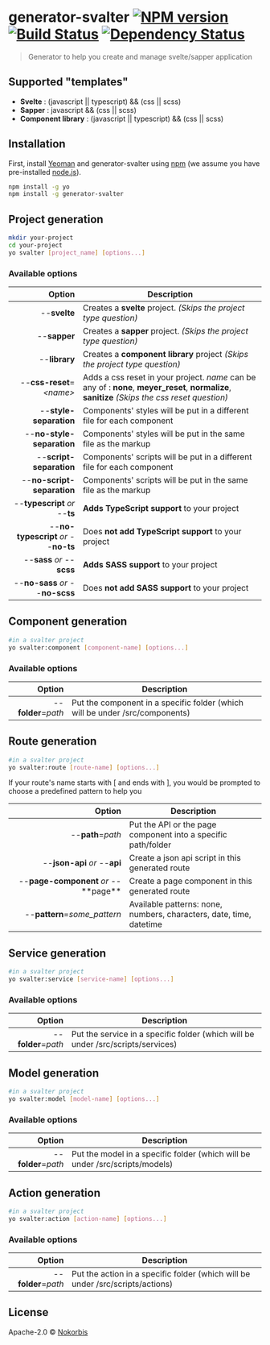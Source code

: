 # generator-svalter [![NPM version][npm-image]][npm-url] [![Build Status][travis-image]][travis-url] [![Dependency Status][daviddm-image]][daviddm-url]

> Generator to help you create and manage svelte/sapper application

## Supported "templates"

-   **Svelte** : (javascript || typescript) && (css || scss)
-   **Sapper** : javascript && (css || scss)
-   **Component library** : (javascript || typescript) && (css || scss)

## Installation

First, install [Yeoman](http://yeoman.io) and generator-svalter using [npm](https://www.npmjs.com/) (we assume you have pre-installed [node.js](https://nodejs.org/)).

```bash
npm install -g yo
npm install -g generator-svalter
```

## Project generation

```bash
mkdir your-project
cd your-project
yo svalter [project_name] [options...]
```

### Available options

|                               Option | Description                                                                                                                                      |
| -----------------------------------: | ------------------------------------------------------------------------------------------------------------------------------------------------ |
|                         --**svelte** | Creates a **svelte** project. _(Skips the project type question)_                                                                                |
|                         --**sapper** | Creates a **sapper** project. _(Skips the project type question)_                                                                                |
|                        --**library** | Creates a **component library** project _(Skips the project type question)_                                                                      |
|            --**css-reset**=_\<name>_ | Adds a css reset in your project. _name_ can be any of : **none**, **meyer_reset**, **normalize**, **sanitize** _(Skips the css reset question)_ |
|               --**style-separation** | Components' styles will be put in a different file for each component                                                                            |
|            --**no-style-separation** | Components' styles will be put in the same file as the markup                                                                                    |
|              --**script-separation** | Components' scripts will be put in a different file for each component                                                                           |
|           --**no-script-separation** | Components' scripts will be put in the same file as the markup                                                                                   |
|       --**typescript** _or_ --**ts** | **Adds TypeScript support** to your project                                                                                                      |
| --**no-typescript** _or_ --**no-ts** | Does **not add TypeScript support** to your project                                                                                              |
|           --**sass** _or_ --**scss** | **Adds SASS support** to your project                                                                                                            |
|     --**no-sass** _or_ --**no-scss** | Does **not add SASS support** to your project                                                                                                    |

## Component generation

```bash
#in a svalter project
yo svalter:component [component-name] [options...]
```

### Available options

|              Option | Description                                                                  |
| ------------------: | ---------------------------------------------------------------------------- |
| --**folder**=_path_ | Put the component in a specific folder (which will be under /src/components) |

## Route generation

```bash
#in a svalter project
yo svalter:route [route-name] [options...]
```

If your route's name starts with [ and ends with ], you would be prompted to choose a predefined pattern to help you

|                                   Option | Description                                                         |
| ---------------------------------------: | ------------------------------------------------------------------- |
|                        --**path**=_path_ | Put the API or the page component into a specific path/folder       |
|            --**json-api** _or_ --**api** | Create a json api script in this generated route                    |
| --**page-component** _or_ --\*\*page\*\* | Create a page component in this generated route                     |
|             --**pattern**=_some_pattern_ | Available patterns: none, numbers, characters, date, time, datetime |

## Service generation

```bash
#in a svalter project
yo svalter:service [service-name] [options...]
```

### Available options

|              Option | Description                                                                      |
| ------------------: | -------------------------------------------------------------------------------- |
| --**folder**=_path_ | Put the service in a specific folder (which will be under /src/scripts/services) |

## Model generation

```bash
#in a svalter project
yo svalter:model [model-name] [options...]
```

### Available options

|              Option | Description                                                                  |
| ------------------: | ---------------------------------------------------------------------------- |
| --**folder**=_path_ | Put the model in a specific folder (which will be under /src/scripts/models) |

## Action generation

```bash
#in a svalter project
yo svalter:action [action-name] [options...]
```

### Available options

|              Option | Description                                                                    |
| ------------------: | ------------------------------------------------------------------------------ |
| --**folder**=_path_ | Put the action in a specific folder (which will be under /src/scripts/actions) |

## License

Apache-2.0 © [Nokorbis](https://github.com/Nokorbis)

[npm-image]: https://badge.fury.io/js/generator-svalter.svg
[npm-url]: https://npmjs.org/package/generator-svalter
[travis-image]: https://travis-ci.org/Nokorbis/svalter.svg?branch=master
[travis-url]: https://travis-ci.org/Nokorbis/svalter
[daviddm-image]: https://david-dm.org/Nokorbis/svalter.svg?theme=shields.io
[daviddm-url]: https://david-dm.org/Nokorbis/svalter
